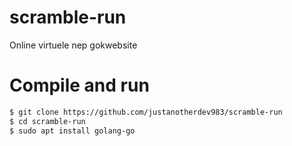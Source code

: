 # scramble-run

Online virtuele nep gokwebsite

# Compile and run

```bash
$ git clone https://github.com/justanotherdev983/scramble-run
$ cd scramble-run
$ sudo apt install golang-go
```

